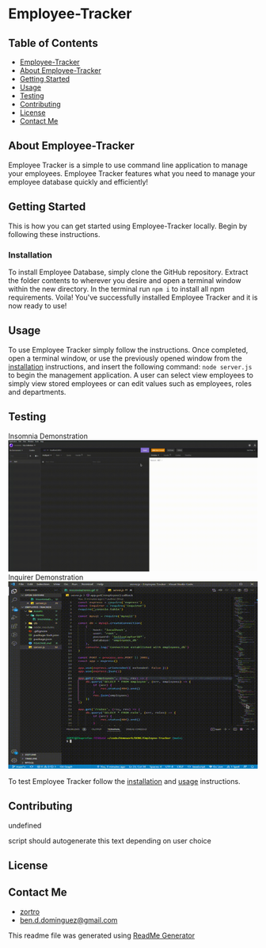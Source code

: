 <!-- proj name -->
<a name="title"></a>
# Employee-Tracker

<!-- project shields -->


<!-- toc -->
<a name="table-of-contents"></a>
## Table of Contents

- [Employee-Tracker](#title)
- [About Employee-Tracker](#about-proj)
- [Getting Started](#getting-started)
- [Usage](#Usage)
- [Testing](#testing)
- [Contributing](#contributing)
- [License](#license)
- [Contact Me](#contact-me)

<!-- about project -->
<a name="about-proj"></a>
## About Employee-Tracker

Employee Tracker is a simple to use command line application to manage your employees. Employee Tracker features what you need to manage your employee database quickly and efficiently!

<!-- Getting Started -->
<a name="getting-started"></a>
## Getting Started
This is how you can get started using Employee-Tracker locally. Begin by following these instructions.
### Installation

To install Employee Database, simply clone the GitHub repository. Extract the folder contents to wherever you desire and open a terminal window within the new directory. In the terminal run `npm i` to install all npm requirements. Voila! You've successfully installed Employee Tracker and it is now ready to use!

<!-- Usage -->
<a name="Usage"></a>
## Usage

To use Employee Tracker simply follow the instructions. Once completed, open a terminal window, or use the previously opened window from the [installation](#getting-started) instructions, and insert the following command: `node server.js` to begin the management application. A user can select view employees to simply view stored employees or can edit values such as employees, roles and departments.

<!-- Testing -->
<a name="testing"></a>
## Testing
Insomnia Demonstration
![gif](./Assets/demo/InsomniaDemo.gif)
<br>
Inquirer Demonstration
![gif](./Assets/demo/ServerJsDemo.gif)

To test Employee Tracker follow the [installation](#getting-started) and [usage](#Usage) instructions.

<!-- Contributing -->
<a name="Contributing"></a>
## Contributing

undefined

script should autogenerate this text depending on user choice

<!-- License -->
<a name="License"></a>

## License



<!-- Contact Me -->
<a name="contact-me"></a>
## Contact Me
- [zortro](https://github.com/zortro)
- ben.d.dominguez@gmail.com

This readme file was generated using [ReadMe Generator](https://github.com/zortro/readme-generator/)